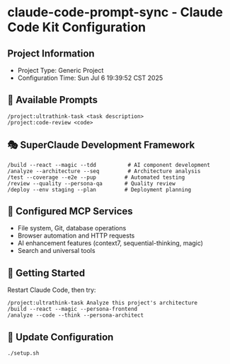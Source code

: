 # claude-code-prompt-sync - Claude Code Kit Configuration

## Project Information
- Project Type: Generic Project
- Configuration Time: Sun Jul  6 19:39:52 CST 2025

## 🤖 Available Prompts
```
/project:ultrathink-task <task description>
/project:code-review <code>
```

## 🎭 SuperClaude Development Framework
```
/build --react --magic --tdd          # AI component development
/analyze --architecture --seq         # Architecture analysis
/test --coverage --e2e --pup         # Automated testing
/review --quality --persona-qa       # Quality review
/deploy --env staging --plan         # Deployment planning
```

## 🔧 Configured MCP Services
- File system, Git, database operations
- Browser automation and HTTP requests
- AI enhancement features (context7, sequential-thinking, magic)
- Search and universal tools

## 🚀 Getting Started
Restart Claude Code, then try:
```
/project:ultrathink-task Analyze this project's architecture
/build --react --magic --persona-frontend
/analyze --code --think --persona-architect
```

## 🔄 Update Configuration
```bash
./setup.sh
```
